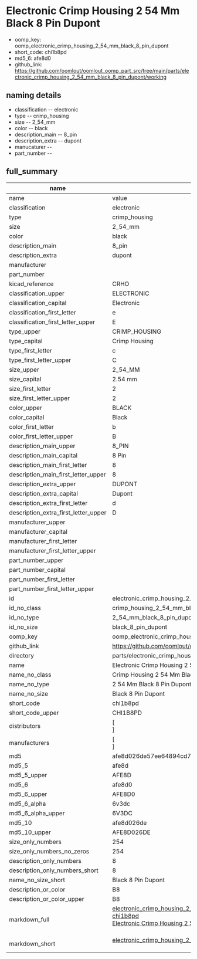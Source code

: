 # Electronic Crimp Housing 2 54 Mm Black 8 Pin Dupont

  
* oomp_key: oomp_electronic_crimp_housing_2_54_mm_black_8_pin_dupont 
* short_code: chi1b8pd
* md5_6: afe8d0  
* github_link: https://github.com/oomlout/oomlout_oomp_part_src/tree/main/parts/electronic_crimp_housing_2_54_mm_black_8_pin_dupont/working  
## naming details
* classification -- electronic
* type -- crimp_housing
* size -- 2_54_mm
* color -- black
* description_main -- 8_pin
* description_extra -- dupont
* manucaturer -- 
* part_number -- 





## full_summary
| name | value | 
| --- | --- | 
| name | value | 
| classification | electronic | 
| type | crimp_housing | 
| size | 2_54_mm | 
| color | black | 
| description_main | 8_pin | 
| description_extra | dupont | 
| manufacturer |  | 
| part_number |  | 
| kicad_reference | CRHO | 
| classification_upper | ELECTRONIC | 
| classification_capital | Electronic | 
| classification_first_letter | e | 
| classification_first_letter_upper | E | 
| type_upper | CRIMP_HOUSING | 
| type_capital | Crimp Housing | 
| type_first_letter | c | 
| type_first_letter_upper | C | 
| size_upper | 2_54_MM | 
| size_capital | 2.54 mm | 
| size_first_letter | 2 | 
| size_first_letter_upper | 2 | 
| color_upper | BLACK | 
| color_capital | Black | 
| color_first_letter | b | 
| color_first_letter_upper | B | 
| description_main_upper | 8_PIN | 
| description_main_capital | 8 Pin | 
| description_main_first_letter | 8 | 
| description_main_first_letter_upper | 8 | 
| description_extra_upper | DUPONT | 
| description_extra_capital | Dupont | 
| description_extra_first_letter | d | 
| description_extra_first_letter_upper | D | 
| manufacturer_upper |  | 
| manufacturer_capital |  | 
| manufacturer_first_letter |  | 
| manufacturer_first_letter_upper |  | 
| part_number_upper |  | 
| part_number_capital |  | 
| part_number_first_letter |  | 
| part_number_first_letter_upper |  | 
| id | electronic_crimp_housing_2_54_mm_black_8_pin_dupont | 
| id_no_class | crimp_housing_2_54_mm_black_8_pin_dupont | 
| id_no_type | 2_54_mm_black_8_pin_dupont | 
| id_no_size | black_8_pin_dupont | 
| oomp_key | oomp_electronic_crimp_housing_2_54_mm_black_8_pin_dupont | 
| github_link | https://github.com/oomlout/oomlout_oomp_part_src/tree/main/parts/electronic_crimp_housing_2_54_mm_black_8_pin_dupont/working | 
| directory | parts/electronic_crimp_housing_2_54_mm_black_8_pin_dupont | 
| name | Electronic Crimp Housing 2 54 Mm Black 8 Pin Dupont | 
| name_no_class | Crimp Housing 2 54 Mm Black 8 Pin Dupont | 
| name_no_type | 2 54 Mm Black 8 Pin Dupont | 
| name_no_size | Black 8 Pin Dupont | 
| short_code | chi1b8pd | 
| short_code_upper | CHI1B8PD | 
| distributors | [<br>] | 
| manufacturers | [<br>] | 
| md5 | afe8d026de57ee64894cd76440c50af2 | 
| md5_5 | afe8d | 
| md5_5_upper | AFE8D | 
| md5_6 | afe8d0 | 
| md5_6_upper | AFE8D0 | 
| md5_6_alpha | 6v3dc | 
| md5_6_alpha_upper | 6V3DC | 
| md5_10 | afe8d026de | 
| md5_10_upper | AFE8D026DE | 
| size_only_numbers | 254 | 
| size_only_numbers_no_zeros | 254 | 
| description_only_numbers | 8 | 
| description_only_numbers_short | 8 | 
| name_no_size_short | Black 8 Pin Dupont | 
| description_or_color | B8 | 
| description_or_color_upper | B8 | 
| markdown_full | [electronic_crimp_housing_2_54_mm_black_8_pin_dupont](https://github.com/oomlout/oomlout_oomp_part_src/tree/main/parts/electronic_crimp_housing_2_54_mm_black_8_pin_dupont/working)<br>[chi1b8pd](https://github.com/oomlout/oomlout_oomp_part_src/tree/main/parts/electronic_crimp_housing_2_54_mm_black_8_pin_dupont/working)<br>[Electronic Crimp Housing 2 54 Mm Black 8 Pin Dupont](https://github.com/oomlout/oomlout_oomp_part_src/tree/main/parts/electronic_crimp_housing_2_54_mm_black_8_pin_dupont/working)<br><br> | 
| markdown_short | [electronic_crimp_housing_2_54_mm_black_8_pin_dupont](https://github.com/oomlout/oomlout_oomp_part_src/tree/main/parts/electronic_crimp_housing_2_54_mm_black_8_pin_dupont/working)<br><br> | 
